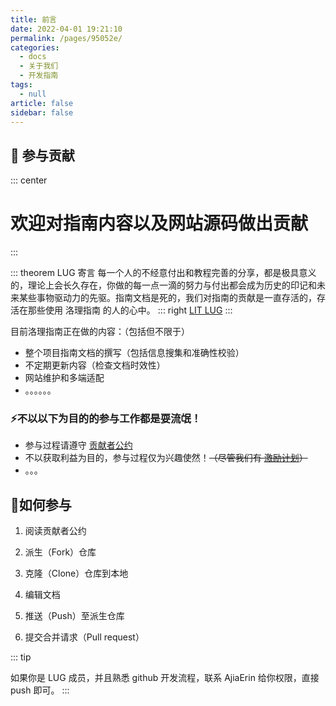 ```yaml
---
title: 前言
date: 2022-04-01 19:21:10
permalink: /pages/95052e/
categories: 
  - docs
  - 关于我们
  - 开发指南
tags: 
  - null
article: false
sidebar: false
---
```


## 🌱 参与贡献

::: center
# 欢迎对指南内容以及网站源码做出贡献
:::

::: theorem LUG 寄言
每一个人的不经意付出和教程完善的分享，都是极具意义的，理论上会长久存在，你做的每一点一滴的努力与付出都会成为历史的印记和未来某些事物驱动力的先驱。指南文档是死的，我们对指南的贡献是一直存活的，存活在那些使用 洛理指南 的人的心中。
::: right
[LIT LUG](https://www.litunix.org)
:::


目前洛理指南正在做的内容：（包括但不限于）

- 整个项目指南文档的撰写（包括信息搜集和准确性校验）
- 不定期更新内容（检查文档时效性）
- 网站维护和多端适配
- 。。。。。。







### ⚡️不以以下为目的的参与工作都是耍流氓！

- 参与过程请遵守 [贡献者公约](/)
- 不以获取利益为目的，参与过程仅为兴趣使然！~~（尽管我们有 [激励计划](/)）~~
- 。。。 

## 🔖如何参与

1. 阅读贡献者公约

2. 派生（Fork）仓库

3. 克隆（Clone）仓库到本地

4. 编辑文档

5. 推送（Push）至派生仓库

6. 提交合并请求（Pull request）

::: tip 

如果你是 LUG 成员，并且熟悉 github 开发流程，联系 AjiaErin 给你权限，直接 push 即可。
:::
